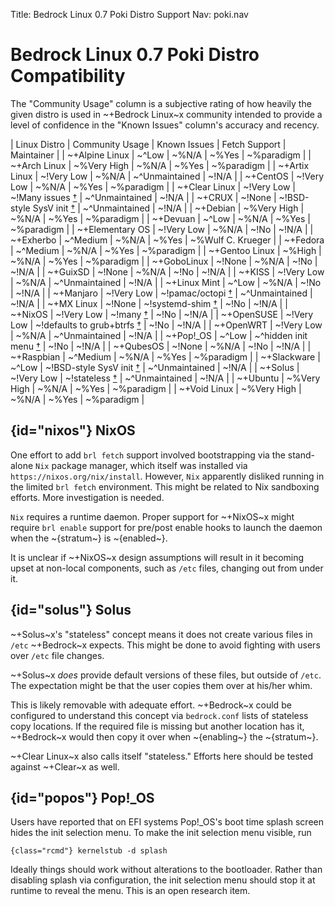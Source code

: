 Title: Bedrock Linux 0.7 Poki Distro Support
Nav: poki.nav

# Bedrock Linux 0.7 Poki Distro Compatibility

The "Community Usage" column is a subjective rating of how heavily the given
distro is used in ~+Bedrock Linux~x community intended to provide a level of
confidence in the "Known Issues" column's accuracy and recency.

| Linux Distro     | Community Usage | Known Issues | Fetch Support  | Maintainer |
| ~+Alpine Linux   | ~^Low           | ~%N/A        | ~%Yes          | ~%paradigm |
| ~+Arch Linux     | ~%Very High     | ~%N/A        | ~%Yes          | ~%paradigm |
| ~+Artix Linux    | ~!Very Low      | ~%N/A        | ~^Unmaintained | ~!N/A      |
| ~+CentOS         | ~!Very Low      | ~%N/A        | ~%Yes          | ~%paradigm |
| ~+Clear Linux    | ~!Very Low      | ~!Many issues [†](https://github.com/bedrocklinux/bedrocklinux-userland/issues/124) | ~^Unmaintained | ~!N/A |
| ~+CRUX           | ~!None          | ~!BSD-style SysV init [†](feature-compatibility.html#bsd-style-sysv) | ~^Unmaintained | ~!N/A |
| ~+Debian         | ~%Very High     | ~%N/A        | ~%Yes          | ~%paradigm |
| ~+Devuan         | ~^Low           | ~%N/A        | ~%Yes          | ~%paradigm |
| ~+Elementary OS  | ~!Very Low      | ~%N/A        | ~!No           | ~!N/A      |
| ~+Exherbo        | ~^Medium        | ~%N/A        | ~%Yes          | ~%Wulf C. Krueger |
| ~+Fedora         | ~^Medium        | ~%N/A        | ~%Yes          | ~%paradigm |
| ~+Gentoo Linux   | ~%High          | ~%N/A        | ~%Yes          | ~%paradigm |
| ~+GoboLinux      | ~!None          | ~%N/A        | ~!No           | ~!N/A      |
| ~+GuixSD         | ~!None          | ~%N/A        | ~!No           | ~!N/A      |
| ~+KISS           | ~!Very Low      | ~%N/A        | ~^Unmaintained | ~!N/A      |
| ~+Linux Mint     | ~^Low           | ~%N/A        | ~!No           | ~!N/A      |
| ~+Manjaro        | ~!Very Low      | ~!pamac/octopi [†](feature-compatibility.html#pamac) | ~^Unmaintained | ~!N/A |
| ~+MX Linux       | ~!None          | ~!systemd-shim [†](feature-compatibility.html#systemd-shim) | ~!No | ~!N/A |
| ~+NixOS          | ~!Very Low      | ~!many [†](#nixos) | ~!No    | ~!N/A      |
| ~+OpenSUSE       | ~!Very Low      | ~!defaults to grub+btrfs [†](feature-compatibility.html#grub-btrfs-zfs) | ~!No    | ~!N/A      |
| ~+OpenWRT        | ~!Very Low      | ~%N/A        | ~^Unmaintained | ~!N/A      |
| ~+Pop!\_OS       | ~^Low           | ~^hidden init menu [†](#popos) | ~!No           | ~!N/A      |
| ~+QubesOS        | ~!None          | ~%N/A        | ~!No           | ~!N/A      |
| ~+Raspbian       | ~^Medium        | ~%N/A        | ~%Yes          | ~%paradigm |
| ~+Slackware      | ~^Low           | ~!BSD-style SysV init [†](feature-compatibility.html#bsd-style-sysv) | ~^Unmaintained | ~!N/A |
| ~+Solus          | ~!Very Low      | ~!stateless [†](#solus) | ~^Unmaintained | ~!N/A |
| ~+Ubuntu         | ~%Very High     | ~%N/A        | ~%Yes          | ~%paradigm |
| ~+Void Linux     | ~%Very High     | ~%N/A        | ~%Yes          | ~%paradigm |

## {id="nixos"} NixOS

One effort to add `brl fetch` support involved bootstrapping via the
stand-alone `Nix` package manager, which itself was installed via
`https://nixos.org/nix/install`.  However, `Nix` apparently disliked running in
the limited `brl fetch` environment.  This might be related to Nix sandboxing
efforts.  More investigation is needed.

`Nix` requires a runtime daemon.  Proper support for ~+NixOS~x might require `brl
enable` support for pre/post enable hooks to launch the daemon when the
~{stratum~} is ~{enabled~}.

It is unclear if ~+NixOS~x design assumptions will result in it becoming upset at
non-local components, such as `/etc` files, changing out from under it.

## {id="solus"} Solus

~+Solus~x's "stateless" concept means it does not create various files in
`/etc` ~+Bedrock~x expects.  This might be done to avoid fighting with users
over `/etc` file changes.

~+Solus~x _does_ provide default versions of these files, but outside of
`/etc`.  The expectation might be that the user copies them over at his/her
whim.

This is likely removable with adequate effort.  ~+Bedrock~x could be configured
to understand this concept via `bedrock.conf` lists of stateless copy
locations.  If the required file is missing but another location has it,
~+Bedrock~x would then copy it over when ~{enabling~} the ~{stratum~}.

~+Clear Linux~x also calls itself "stateless."  Efforts here should be tested
against ~+Clear~x as well.

## {id="popos"} Pop!\_OS

Users have reported that on EFI systems Pop!\_OS's boot time splash screen
hides the init selection menu.  To make the init selection menu visible, run

	{class="rcmd"} kernelstub -d splash

Ideally things should work without alterations to the bootloader.  Rather than
disabling splash via configuration, the init selection menu should stop it at
runtime to reveal the menu.  This is an open research item.
